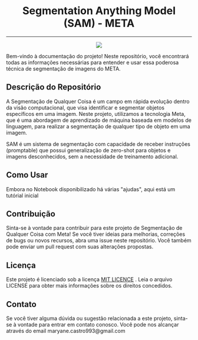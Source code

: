 <h1 align="center">Segmentation Anything Model (SAM) - META</h1>
<hr>
<p align="center">
<img src="http://img.shields.io/static/v1?label=STATUS&message=FINALIZADO&color=GREEN&style=for-the-badge"/>
</p>

<p>Bem-vindo à documentação do projeto! Neste repositório, você encontrará todas as informações necessárias para entender e usar essa poderosa técnica de segmentação de imagens do META.</p>


<h2>Descrição do Repositório</h2>
<p>A Segmentação de Qualquer Coisa é um campo em rápida evolução dentro da visão computacional, que visa identificar e segmentar objetos específicos em uma imagem. Neste projeto, utilizamos a tecnologia Meta, que é uma abordagem de aprendizado de máquina baseada em modelos de linguagem, para realizar a segmentação de qualquer tipo de objeto em uma imagem.</p>

<p>SAM é um sistema de segmentação com capacidade de receber instruções (promptable) que possui generalização de zero-shot para objetos e imagens desconhecidos, sem a necessidade de treinamento adicional.</p>


<h2>Como Usar</h2>
<p>Embora no Notebook disponibilizado há várias "ajudas", aqui está um tutórial inicial</p>






<h2>Contribuição</h2>
<p>Sinta-se à vontade para contribuir para este projeto de Segmentação de Qualquer Coisa com Meta! Se você tiver ideias para melhorias, correções de bugs ou novos recursos, abra uma issue neste repositório. Você também pode enviar um pull request com suas alterações propostas.</p>


<h2>Licença</h2>
<p>Este projeto é licenciado sob a licença <a href="https://opensource.org/license/mit/">MIT LICENCE</a>
. Leia o arquivo LICENSE para obter mais informações sobre os direitos concedidos.</p>

<h2>Contato</h2>


<p>Se você tiver alguma dúvida ou sugestão relacionada a este projeto, sinta-se à vontade para entrar em contato conosco. Você pode nos alcançar através do email maryane.castro993@gmail.com</p>
